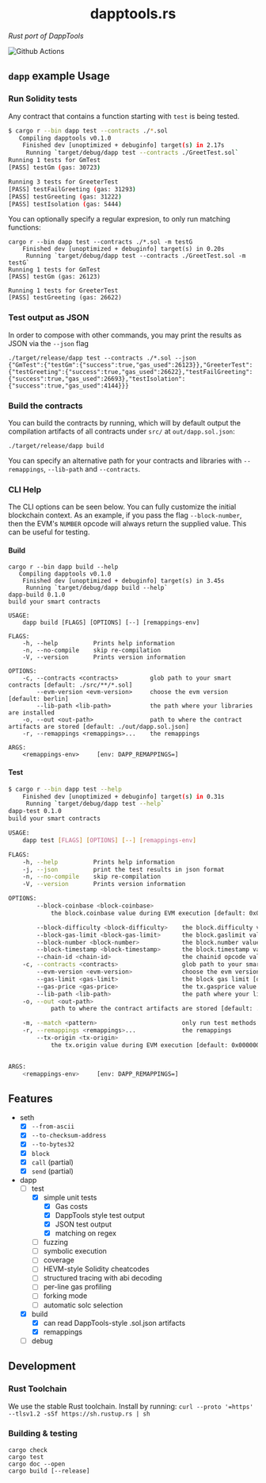 # <h1 align="center"> dapptools.rs </h1>

*Rust port of DappTools*

![Github Actions](https://github.com/gakonst/dapptools-rs/workflows/Tests/badge.svg)


## `dapp` example Usage

### Run Solidity tests

Any contract that contains a function starting with `test` is being tested.

```bash
$ cargo r --bin dapp test --contracts ./*.sol
   Compiling dapptools v0.1.0
    Finished dev [unoptimized + debuginfo] target(s) in 2.17s
     Running `target/debug/dapp test --contracts ./GreetTest.sol`
Running 1 tests for GmTest
[PASS] testGm (gas: 30723)

Running 3 tests for GreeterTest
[PASS] testFailGreeting (gas: 31293)
[PASS] testGreeting (gas: 31222)
[PASS] testIsolation (gas: 5444)
```

You can optionally specify a regular expresion, to only run matching functions:

```
cargo r --bin dapp test --contracts ./*.sol -m testG
    Finished dev [unoptimized + debuginfo] target(s) in 0.20s
     Running `target/debug/dapp test --contracts ./GreetTest.sol -m testG`
Running 1 tests for GmTest
[PASS] testGm (gas: 26123)

Running 1 tests for GreeterTest
[PASS] testGreeting (gas: 26622)
```

### Test output as JSON

In order to compose with other commands, you may print the results as JSON via the `--json` flag

```
./target/release/dapp test --contracts ./*.sol --json
{"GmTest":{"testGm":{"success":true,"gas_used":26123}},"GreeterTest":{"testGreeting":{"success":true,"gas_used":26622},"testFailGreeting":{"success":true,"gas_used":26693},"testIsolation":{"success":true,"gas_used":4144}}}
```

### Build the contracts

You can build the contracts by running, which will by default output the compilation artifacts
of all contracts under `src/` at `out/dapp.sol.json`:

```
./target/release/dapp build
```

You can specify an alternative path for your contracts and libraries with `--remappings`, `--lib-path`
and `--contracts`.

### CLI Help

The CLI options can be seen below. You can fully customize the initial blockchain
context. As an example, if you pass the flag `--block-number`, then the EVM's `NUMBER`
opcode will always return the supplied value. This can be useful for testing.


#### Build

```
cargo r --bin dapp build --help
   Compiling dapptools v0.1.0
    Finished dev [unoptimized + debuginfo] target(s) in 3.45s
     Running `target/debug/dapp build --help`
dapp-build 0.1.0
build your smart contracts

USAGE:
    dapp build [FLAGS] [OPTIONS] [--] [remappings-env]

FLAGS:
    -h, --help          Prints help information
    -n, --no-compile    skip re-compilation
    -V, --version       Prints version information

OPTIONS:
    -c, --contracts <contracts>         glob path to your smart contracts [default: ./src/**/*.sol]
        --evm-version <evm-version>     choose the evm version [default: berlin]
        --lib-path <lib-path>           the path where your libraries are installed
    -o, --out <out-path>                path to where the contract artifacts are stored [default: ./out/dapp.sol.json]
    -r, --remappings <remappings>...    the remappings

ARGS:
    <remappings-env>     [env: DAPP_REMAPPINGS=]
```

#### Test

```bash
$ cargo r --bin dapp test --help
    Finished dev [unoptimized + debuginfo] target(s) in 0.31s
     Running `target/debug/dapp test --help`
dapp-test 0.1.0
build your smart contracts

USAGE:
    dapp test [FLAGS] [OPTIONS] [--] [remappings-env]

FLAGS:
    -h, --help          Prints help information
    -j, --json          print the test results in json format
    -n, --no-compile    skip re-compilation
    -V, --version       Prints version information

OPTIONS:
        --block-coinbase <block-coinbase>
            the block.coinbase value during EVM execution [default: 0x0000000000000000000000000000000000000000]

        --block-difficulty <block-difficulty>    the block.difficulty value during EVM execution [default: 0]
        --block-gas-limit <block-gas-limit>      the block.gaslimit value during EVM execution
        --block-number <block-number>            the block.number value during EVM execution [default: 0]
        --block-timestamp <block-timestamp>      the block.timestamp value during EVM execution [default: 0]
        --chain-id <chain-id>                    the chainid opcode value [default: 1]
    -c, --contracts <contracts>                  glob path to your smart contracts [default: ./src/**/*.sol]
        --evm-version <evm-version>              choose the evm version [default: berlin]
        --gas-limit <gas-limit>                  the block gas limit [default: 25000000]
        --gas-price <gas-price>                  the tx.gasprice value during EVM execution [default: 0]
        --lib-path <lib-path>                    the path where your libraries are installed
    -o, --out <out-path>
            path to where the contract artifacts are stored [default: ./out/dapp.sol.json]

    -m, --match <pattern>                        only run test methods matching regex [default: .*]
    -r, --remappings <remappings>...             the remappings
        --tx-origin <tx-origin>
            the tx.origin value during EVM execution [default: 0x0000000000000000000000000000000000000000]


ARGS:
    <remappings-env>     [env: DAPP_REMAPPINGS=]

```

## Features

* seth
    * [x] `--from-ascii`
    * [x] `--to-checksum-address`
    * [x] `--to-bytes32`
    * [x] `block`
    * [x] `call` (partial)
    * [x] `send` (partial)
* dapp
    * [ ] test
        * [x] simple unit tests
            * [x] Gas costs
            * [x] DappTools style test output
            * [x] JSON test output
            * [x] matching on regex
        * [ ] fuzzing
        * [ ] symbolic execution
        * [ ] coverage
        * [ ] HEVM-style Solidity cheatcodes
        * [ ] structured tracing with abi decoding
        * [ ] per-line gas profiling
        * [ ] forking mode
        * [ ] automatic solc selection
    * [x] build
        * [x] can read DappTools-style .sol.json artifacts
        * [x] remappings
    * [ ] debug

## Development

### Rust Toolchain

We use the stable Rust toolchain. Install by running: `curl --proto '=https' --tlsv1.2 -sSf https://sh.rustup.rs | sh`

### Building & testing

```
cargo check
cargo test
cargo doc --open
cargo build [--release]
```

